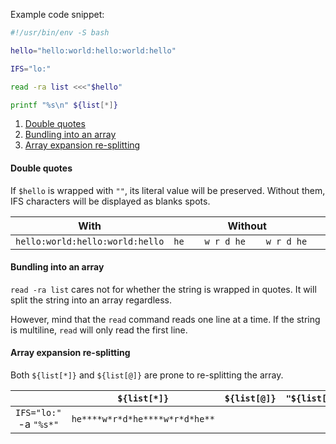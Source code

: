 Example code snippet:

```bash
#!/usr/bin/env -S bash

hello="hello:world:hello:world:hello"

IFS="lo:"

read -ra list <<<"$hello"

printf "%s\n" ${list[*]}
```

1. [Double quotes](#double-quotes)
2. [Bundling into an array](#bundling-into-an-array)
3. [Array expansion re-splitting](#array-expansion-re-splitting)

#### Double quotes

If `$hello` is wrapped with `""`, its literal value will be preserved. Without them, IFS characters will be displayed as blanks spots.

|              With               |             Without             |
| :-----------------------------: | :-----------------------------: |
| `hello:world:hello:world:hello` | `he    w r d he    w r d he   ` |

#### Bundling into an array

`read -ra list` cares not for whether the string is wrapped in quotes. It will split the string into an array regardless.

However, mind that the `read` command reads one line at a time. If the string is multiline, `read` will only read the first line.

#### Array expansion re-splitting

Both `${list[*]}` and `${list[@]}` are prone to re-splitting the array.

|                        |          `${list[*]}`          | `${list[@]}` | `"${list[@]}"` | `"${list[*]}"` |
| :--------------------: | :----------------------------: | :----------: | :------------: | -------------- |
| `IFS="lo:"` -a `"%s*"` | `he****w*r*d*he****w*r*d*he**` |
